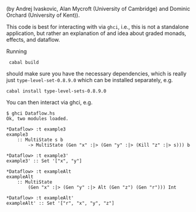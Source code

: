 (by Andrej Ivaskovic, Alan Mycroft (University of Cambridge) and Dominic Orchard (University of Kent)).

This code is best for interacting with via `ghci`, i.e., this is not a standalone application, but rather an explanation
of and idea about graded monads, effects, and dataflow.

Running

     cabal build

should make sure you have the necessary dependencies, which is really just `type-level-set-0.8.9.0` which can be installed separately, e.g.

	cabal install type-level-sets-0.8.9.0

You can then interact via ghci, e.g.

	$ ghci Dataflow.hs
	Ok, two modules loaded.

	*Dataflow> :t example3
	example3
		:: MultiState s b
			-> MultiState (Gen "x" :|> (Gen "y" :|> (Kill "z" :|> s))) b

	*Dataflow> :t example3'
	example3' :: Set '["x", "y"]

	*Dataflow> :t exampleAlt
	exampleAlt
		:: MultiState
			(Gen "x" :|> (Gen "y" :|> Alt (Gen "z") (Gen "r"))) Int

	*Dataflow> :t exampleAlt'
	exampleAlt' :: Set '["r", "x", "y", "z"]
